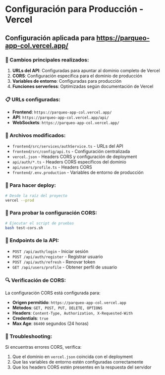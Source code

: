# Configuración para Producción - Vercel

## Configuración aplicada para https://parqueo-app-col.vercel.app/

### 🎯 Cambios principales realizados:

1. **URLs del API**: Configuradas para apuntar al dominio completo de Vercel
2. **CORS**: Configuración específica para el dominio de producción
3. **Variables de entorno**: Configuradas para producción
4. **Funciones serverless**: Optimizadas según documentación de Vercel

### 📋 URLs configuradas:

- **Frontend**: `https://parqueo-app-col.vercel.app/`
- **API**: `https://parqueo-app-col.vercel.app/api/`
- **WebSockets**: `https://parqueo-app-col.vercel.app/`

### 🔧 Archivos modificados:

- `frontend/src/services/authService.ts` - URLs del API
- `frontend/src/config/api.ts` - Configuración centralizada
- `vercel.json` - Headers CORS y configuración de deployment
- `api/auth/*.ts` - Headers CORS específicos del dominio
- `api/users/profile.ts` - Headers CORS
- `frontend/.env.production` - Variables de entorno de producción

### 🚀 Para hacer deploy:

```bash
# Desde la raíz del proyecto
vercel --prod
```

### 🧪 Para probar la configuración CORS:

```bash
# Ejecutar el script de pruebas
bash test-cors.sh
```

### 📡 Endpoints de la API:

- `POST /api/auth/login` - Iniciar sesión
- `POST /api/auth/register` - Registrar usuario
- `POST /api/auth/refresh` - Renovar token
- `GET /api/users/profile` - Obtener perfil de usuario

### 🔍 Verificación de CORS:

La configuración CORS está configurada para:
- **Origen permitido**: `https://parqueo-app-col.vercel.app`
- **Métodos**: `GET, POST, PUT, DELETE, OPTIONS`
- **Headers**: `Content-Type, Authorization, X-Requested-With`
- **Credentials**: `true`
- **Max Age**: `86400` segundos (24 horas)

### 🐛 Troubleshooting:

Si encuentras errores CORS, verifica:
1. Que el dominio en `vercel.json` coincida con el deployment
2. Que las variables de entorno estén configuradas correctamente
3. Que los headers CORS estén presentes en la respuesta del servidor
